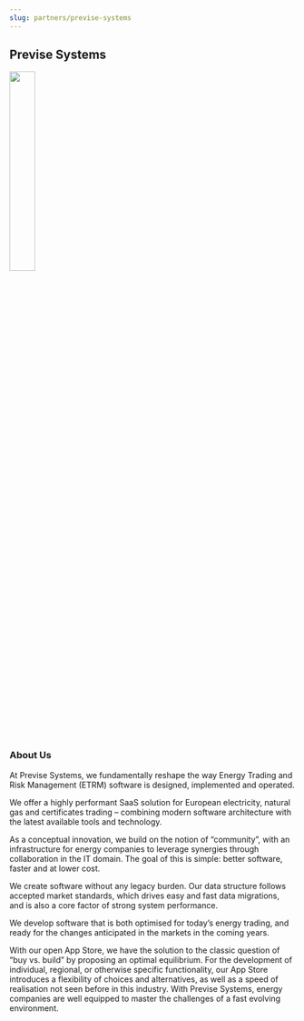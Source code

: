 ```yaml
---
slug: partners/previse-systems
---
```


## Previse Systems

<a href="https://previsesystems.com"><img src="/img/partner/PVS_Logo_rgb.jpg" width="30%" /></a>

### About Us
At Previse Systems, we fundamentally reshape the way Energy Trading and Risk Management (ETRM) software is designed, implemented and operated.

We offer a highly performant SaaS solution for European electricity, natural gas and certificates trading – combining modern software architecture with the latest available tools and technology.

As a conceptual innovation, we build on the notion of “community”, with an infrastructure for energy companies to leverage synergies through collaboration in the IT domain. The goal of this is simple: better software, faster and at lower cost.

We create software without any legacy burden. Our data structure follows accepted market standards, which drives easy and fast data migrations, and is also a core factor of strong system performance.

We develop software that is both optimised for today’s energy trading, and ready for the changes anticipated in the markets in the coming years.

With our open App Store, we have the solution to the classic question of “buy vs. build” by proposing an optimal equilibrium. For the development of individual, regional, or otherwise specific functionality, our App Store introduces a flexibility of choices and alternatives, as well as a speed of realisation not seen before in this industry.
With Previse Systems, energy companies are well equipped to master the challenges of a fast evolving environment.

